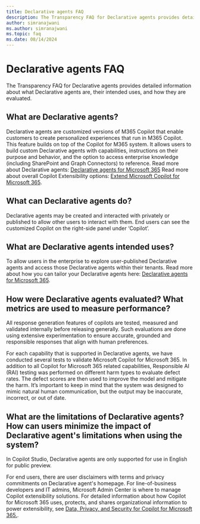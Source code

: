 ```yaml
---
title: Declarative agents FAQ
description: The Transparency FAQ for Declarative agents provides detailed information about what Declarative agents are, their intended uses, and how they are evaluated.
author: simranajwani
ms.author: simranajwani
ms.topic: faq
ms.date: 08/14/2024
---
```


# Declarative agents FAQ

The Transparency FAQ for Declarative agents provides detailed information about what Declarative agents are, their intended uses, and how they are evaluated.

## What are Declarative agents?

Declarative agents are customized versions of M365 Copilot that enable customers to create personalized experiences that run in M365 Copilot. This feature builds on top of the Copilot for M365 system. It allows users to build custom Declarative agents with capabilities, instructions on their purpose and behavior, and the option to access enterprise knowledge (including SharePoint and Graph Connectors) to reference. Read more about Declarative agents: [Declarative agents for Microsoft 365](/microsoft-365-copilot/extensibility/overview-declarative-agent) Read more about overall Copilot Extensibility options: [Extend Microsoft Copilot for Microsoft 365](/microsoft-365-copilot/extensibility/).

## What can Declarative agents do?

Declarative agents may be created and interacted with privately or published to allow other users to interact with them. End users can see the customized Copilot on the right-side panel under ‘Copilot’.

## What are Declarative agents intended uses?

To allow users in the enterprise to explore user-published Declarative agents and access those Declarative agents within their tenants. Read more about how you can tailor your Declarative agents here: [Declarative agents for Microsoft 365](/microsoft-365-copilot/extensibility/overview-declarative-agent#tailor-declarative-agents-for-your-scenario).

## How were Declarative agents evaluated? What metrics are used to measure performance?

All response generation features of copilots are tested, measured and validated internally before releasing generally. Such evaluations are done using extensive experimentation to ensure accurate, grounded and responsible responses that align with human preferences.

For each capability that is supported in Declarative agents, we have conducted several tests to validate Microsoft Copilot for Microsoft 365. In addition to all Copilot for Microsoft 365 related capabilities, Responsible AI (RAI) testing was performed on different harm types to evaluate defect rates. The defect scores are then used to improve the model and mitigate the harm. It’s important to keep in mind that the system was designed to mimic natural human communication, but the output may be inaccurate, incorrect, or out of date.

## What are the limitations of Declarative agents? How can users minimize the impact of Declarative agent's limitations when using the system?

In Copilot Studio, Declarative agents are only supported for use in English for public preview.

For end users, there are user disclaimers with terms and privacy commitments on Declarative agent's homepage. For line-of-business developers and IT admins, Microsoft Admin Center is where to manage Copilot extensibility solutions. For detailed information about how Copilot for Microsoft 365 uses, protects, and shares organizational information to power extensibility, see [Data, Privacy, and Security for Copilot for Microsoft 365.](/copilot/microsoft-365/microsoft-365-copilot-privacy).
